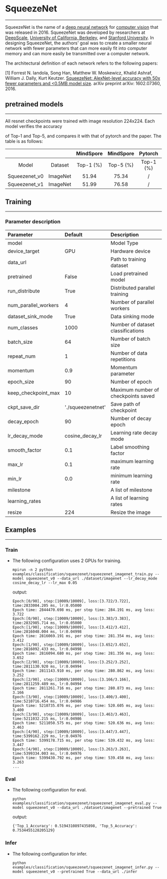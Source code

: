 # SqueezeNet

***

SqueezeNet is the name of a [deep neural network](https://en.wikipedia.org/wiki/Deep_neural_network) for [computer vision](https://en.wikipedia.org/wiki/Computer_vision) that was released in 2016. SqueezeNet was developed by researchers at [DeepScale](https://en.wikipedia.org/wiki/DeepScale), [University of California, Berkeley](https://en.wikipedia.org/wiki/University_of_California,_Berkeley), and [Stanford University](https://en.wikipedia.org/wiki/Stanford_University). In designing SqueezeNet, the authors' goal was to create a smaller neural network with fewer parameters that can more easily fit into computer memory and can more easily be transmitted over a computer network.

The architectural definition of each network refers to the following papers:

[1] Forrest N. Iandola, Song Han, Matthew W. Moskewicz, Khalid Ashraf, William J. Dally, Kurt Keutzer. [SqueezeNet: AlexNet-level accuracy with 50x fewer parameters and <0.5MB model size](https://arxiv.org/abs/1602.07360). arXiv preprint arXiv: 1602.07360, 2016.

## pretrained models

***

All resnet checkpoints were trained with image resolution 224x224. Each model verifies the accuracy

of Top-1 and Top-5, and compares it with that of pytorch and the paper. The table is as follows:

|  | | MindSpore | MindSpore | Pytorch | Pytorch | Paper | Paper | | |
|:-----:|:---------:|:--------:|:---------:|:---------:|:--------:|:--------:|:--------:|:--------:|:--------:|
| Model | Dataset | Top-1 (%) | Top-5 (%) | Top-1 (%) | Top-5 (%) | Top-1 (%) | Top-5 (%) | Download | Config |
| Squeezenet_v0 | ImageNet | 51.94 | 75.34 | / | / | 57.5 | 80.3 | / | / |
| Squeezenet_v1 | ImageNet | 51.99 | 76.58 | / | / | 57.5 | 80.3 | / | / |

## Training

***

### Parameter description

| Parameter | Default | Description |
|:-----|:---------|:--------|
| model |  | Model Type |
| device_target | GPU | Hardware device |
| data_url |  | Path to training dataset |
| pretrained | False | Load pretrained model |
| run_distribute | True | Distributed parallel training |
| num_parallel_workers | 4               | Number of parallel workers |
| dataset_sink_mode | True | Data sinking mode |
| num_classes | 1000 | Number of dataset classifications |
| batch_size | 64 | Number of batch size |
| repeat_num | 1 | Number of data repetitions |
| momentum | 0.9 | Momentum parameter |
| epoch_size | 90 | Number of epoch |
| keep_checkpoint_max | 10 | Maximum number of checkpoints saved |
| ckpt_save_dir | './squeezenetnet' | Save path of checkpoint |
| decay_epoch | 90 | Number of decay epoch |
| lr_decay_mode | cosine_decay_lr | Learning rate decay mode |
| smooth_factor | 0.1 | Label smoothing factor |
| max_lr | 0.1 | maximum learning rate |
| min_lr | 0.0 | minimum learning rate |
| milestone |  | A list of milestone |
| learning_rates |  | A list of learning rates |
| resize | 224 | Resize the image |

## Examples

***

### Train

- The following configuration uses 2 GPUs for training.

  ```shell
  mpirun -n 2 python examples/classification/squeezenet/squeezenet_imagenet_train.py --model squeezenet_v0 --data_url ./dataset/imagenet --lr_decay_mode cosine_decay_lr --lr_max 0.05
  ```

  output:

  ```text
  Epoch:[0/90], step:[10009/10009], loss:[3.722/3.722], time:2833004.205 ms, lr:0.05000
  Epoch time: 2844470.698 ms, per step time: 284.191 ms, avg loss: 3.722
  Epoch:[0/90], step:[10009/10009], loss:[3.383/3.383], time:2832985.714 ms, lr:0.05000
  Epoch:[1/90], step:[10009/10009], loss:[3.412/3.412], time:2816048.004 ms, lr:0.04998
  Epoch time: 2816069.191 ms, per step time: 281.354 ms, avg loss: 3.412
  Epoch:[1/90], step:[10009/10009], loss:[3.652/3.652], time:2816092.433 ms, lr:0.04998
  Epoch time: 2816094.680 ms, per step time: 281.356 ms, avg loss: 3.652
  Epoch:[2/90], step:[10009/10009], loss:[3.252/3.252], time:2811130.920 ms, lr:0.04994
  Epoch time: 2811143.910 ms, per step time: 280.862 ms, avg loss: 3.252
  Epoch:[2/90], step:[10009/10009], loss:[3.166/3.166], time:2811259.489 ms, lr:0.04994
  Epoch time: 2811261.716 ms, per step time: 280.873 ms, avg loss: 3.166
  Epoch:[3/90], step:[10009/10009], loss:[3.400/3.400], time:5210716.454 ms, lr:0.04986
  Epoch time: 5210735.076 ms, per step time: 520.605 ms, avg loss: 3.400
  Epoch:[3/90], step:[10009/10009], loss:[3.463/3.463], time:5211032.215 ms, lr:0.04986
  Epoch time: 5211050.575 ms, per step time: 520.636 ms, avg loss: 3.463
  Epoch:[4/90], step:[10009/10009], loss:[3.447/3.447], time:5399162.229 ms, lr:0.04976
  Epoch time: 5399178.715 ms, per step time: 539.432 ms, avg loss: 3.447
  Epoch:[4/90], step:[10009/10009], loss:[3.263/3.263], time:5399334.003 ms, lr:0.04976
  Epoch time: 5399430.792 ms, per step time: 539.458 ms, avg loss: 3.263
  ...
  ```

### Eval

- The following configuration for eval.

  ```shell
  python examples/classification/squeezenet/squeezenet_imagenet_eval.py --model squeezenet_v0 --data_url ./dataset/imagenet --pretrained True
  ```

  output:

  ```text
  {'Top_1_Accuracy': 0.5194310897435898, 'Top_5_Accuracy': 0.7534455128205129}
  ```

### Infer

- The following configuration for infer.

  ```shell
  python examples/classification/squeezenet/squeezenet_imagenet_infer.py --model squeezenet_v0 --pretrained True --data_url ./infer
  ```
